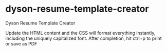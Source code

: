 # dyson-resume-template-creator
Dyson Resume Template Creator

Update the HTML content and the CSS will format everything instantly, including the uniquely capitalized font.  After completion, hit ctrl+p to print or save as PDF
